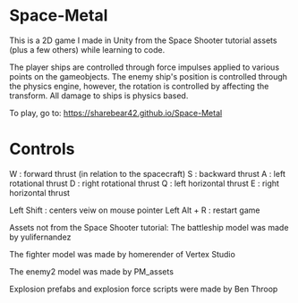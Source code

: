 # Space-Metal

This is a 2D game I made in Unity from the Space Shooter tutorial assets (plus a few others) while learning to code. 

The player ships are controlled through force impulses applied to various points on the gameobjects. The enemy ship's
position is controlled through the physics engine, however, the rotation is controlled by affecting the transform. 
All damage to ships is physics based.

To play, go to: https://sharebear42.github.io/Space-Metal

# Controls

W : forward thrust (in relation to the spacecraft)
S : backward thrust
A : left rotational thrust
D : right rotational thrust
Q : left horizontal thrust
E : right horizontal thrust

Left Shift : centers veiw on mouse pointer
Left Alt + R : restart game


Assets not from the Space Shooter tutorial:
The battleship model was made by yulifernandez

The fighter model was made by homerender of Vertex Studio

The enemy2 model was made by PM_assets

Explosion prefabs and explosion force scripts were made by Ben Throop
